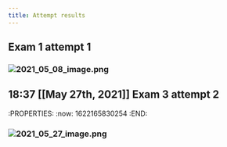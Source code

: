 ```yaml
---
title: Attempt results
---
```


## Exam 1 attempt 1
### ![2021_05_08_image.png](https://cdn.logseq.com/%2F19d8129d-f0d6-41c0-a53b-bbfce3d097ca3c5f00e9-9641-4f90-a09a-1c96d74b13812021_05_08_image.png?Expires=4774094417&Signature=JTBc0yIT7j~IKLn1HQYGtkgrQnzjXMprQ5-sXipfUdNw6ykuo8mXEs5KrDm9jnGCzGPiB14zWTEj9OEczbpzCFE5CdxxbzyiQ8waTELkz9Vscp7mGSQIHkQwtTAyigcPYzfaWX6JPoba3weFqsMpoz8GMh0z1yVhaWC9RRU3h8hMOzRyJw35xoSbEQYa2Bk732CmG9-s4yRyzdjnWoHXmMxTp7WK2~-ajee6nBtr6sy7-alUJhOheAEHuWvLjWMQALUz8UVGC~ypBDxPP8GRbq4gxQuoYSlvErF1JPKVwUIVBaptm97tU8mjQm2hBYy4LkSrNBUbMcuxxWFDcdQ1QQ__&Key-Pair-Id=APKAJE5CCD6X7MP6PTEA)
## 18:37 [[May 27th, 2021]] Exam 3 attempt 2
:PROPERTIES:
:now: 1622165830254
:END:
### ![2021_05_27_image.png](https://cdn.logseq.com/%2F19d8129d-f0d6-41c0-a53b-bbfce3d097cad45c1980-1608-486c-9e85-11ab1cf9061e2021_05_27_image.png?Expires=4775765772&Signature=Mk2lxXGGfth3lX9HILNLg6JnNIGTz1UXmiCdEir2ZBZzsYvyPk9-4MFS8xakhOKOeP30jBVs-CK63TAhYe7MOjYAj~XWZE2yPDo1WrxgtabEp-KSn3ZlCThmemAymqg-LCXOIv8-vrrWnb2RJ~SkPtPXZexxtslhWW8b63mQ7V9vuoPOGOy4bys7bERojX74QtSEfofnLrg0txSS661QUNjQByiFwjYDPDSuESrXg9jApswzvsxgQcBxXPluQxTHp~Z1JQjkCA0fr6tQCkiLKF44q9Q5ZN9mubyGM-mLdFoIOnOT5KmCVWgTDjgwtNMPLMjvgPEF4Cc5rBs7Ed5GdQ__&Key-Pair-Id=APKAJE5CCD6X7MP6PTEA)
##
